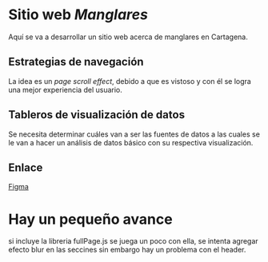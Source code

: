 # Sitio web *Manglares*
Aquí se va a desarrollar un sitio web acerca de manglares en Cartagena.

## Estrategias de navegación
La idea es un *page scroll effect*, debido a que es vistoso y con él se logra una mejor experiencia del usuario.

## Tableros de visualización de datos
Se necesita determinar cuáles van a ser las fuentes de datos a las cuales se le van a hacer un análisis de datos básico con su respectiva visualización.

## Enlace
[Figma](https://www.figma.com/proto/nSLuDSJE7iXT3Ma43ZLpXy/Untitled?page-id=0%3A1&node-id=1-2&viewport=145%2C-102%2C0.19&t=pePdv822HLFldxCb-1&scaling=scale-down&content-scaling=fixed&starting-point-node-id=1%3A2)

# Hay un pequeño avance
si incluye la libreria fullPage.js se juega un poco con ella, se intenta agregar efecto blur en las seccines sin embargo hay un problema con el header.